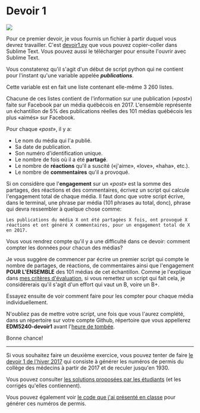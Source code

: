 # Devoir 1

![](https://www.seeklogo.net/wp-content/uploads/2016/09/facebook-icon-preview-1-400x400.png)

Pour ce premier devoir, je vous fournis un fichier à partir duquel vous devrez travailler. C'est [devoir1.py](devoir1.py) que vous pouvez copier-coller dans Sublime&nbsp;Text. Vous pouvez aussi le télécharger pour ensuite l'ouvrir avec Sublime&nbsp;Text.

Vous constaterez qu'il s'agit d'un début de script python qui ne contient pour l'instant qu'une variable appelée **_publications_**.

Cette variable est en fait une liste contenant elle-même 3&nbsp;260 listes.

Chacune de ces listes contient de l'information sur une publication (*«post»*) faite sur Facebook par un média québécois en 2017. L'ensemble représente un échantillon de 5% des publications réelles des 101 médias québécois les plus «aimés» sur Facebook.

Pour chaque *«post»*, il y a:

- Le nom du média qui l'a publié.
- Sa date de publication.
- Son numéro d'identification unique.
- Le nombre de fois où il a été **partagé**.
- Le nombre de **réactions** qu'il a suscité («j'aime», «love», «haha», etc.).
- Le nombre de **commentaires** qu'il a provoqué.

Si on considère que l'**engagement** sur un *«post»* est la somme des partages, des réactions et des commentaires, écrivez un script qui calcule l'engagement total de chaque média. Il faut donc que votre script écrive, dans le terminal, une phrase par média (101 phrases au total, donc), phrase qui devra ressembler à quelque chose comme:

```Les publications du média X ont été partagées X fois, ont provoqué X réactions et ont généré X commentaires, pour un engagement total de X en 2017.```

Vous vous rendrez compte qu'il y a une difficulté dans ce devoir: comment compter les données pour chacun des médias?

Je vous suggère de commencer par écrire un premier script qui compte le nombre de partages, de réactions, de commentaires ainsi que l'engagement **POUR L'ENSEMBLE** des 101 médias de cet échantillon. Comme je l'explique dans [mes critères d'évaluation](travaux.md#mes-critères-dévaluation), si vous remettez un script qui fait cela, je considérerais qu'il s'agit d'un effort qui vaut un B, voire un B+.

Essayez ensuite de voir comment faire pour les compter pour chaque média individuellement.

N'oubliez pas de mettre votre script, une fois que vous l'aurez complété, dans un répertoire sur votre compte Github, répertoire que vous appellerez **EDM5240-devoir1** avant l'[heure de tombée](travaux.md#devoir-1---lengagement-des-médias-québécois-sur-facebook).

Bonne chance!

<hr>

Si vous souhaitez faire un deuxième exercice, vous pouvez tenter de faire [le devoir 1 de l'hiver 2017](https://github.com/jhroy/syllabus-edm5240-H2017/blob/master/devoir1.md) qui consiste à générer les numéros de permis du collège des médecins à partir de 2017 et de reculer jusqu'en 1930.

Vous pouvez consulter [les solutions proposées par les étudiants](https://github.com/Journalisme-UQAM?utf8&q=devoir-1) (et les corrigés qu'elles contiennent).

Vous pouvez également voir [le code que j'ai présenté en classe](mdNumPermis.py) pour générer ces numéros de permis.